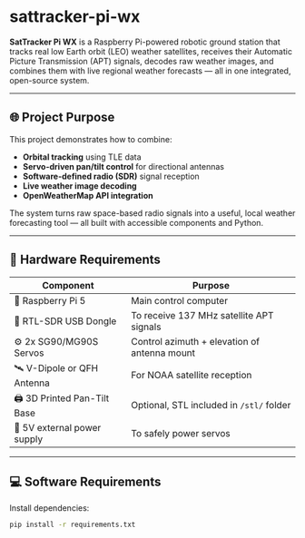 # sattracker-pi-wx

**SatTracker Pi WX** is a Raspberry Pi-powered robotic ground station that tracks real low Earth orbit (LEO) weather satellites, receives their Automatic Picture Transmission (APT) signals, decodes raw weather images, and combines them with live regional weather forecasts — all in one integrated, open-source system.

---

## 🌐 Project Purpose

This project demonstrates how to combine:
- **Orbital tracking** using TLE data
- **Servo-driven pan/tilt control** for directional antennas
- **Software-defined radio (SDR)** signal reception
- **Live weather image decoding**
- **OpenWeatherMap API integration**
  
The system turns raw space-based radio signals into a useful, local weather forecasting tool — all built with accessible components and Python.

---

## 🧰 Hardware Requirements

| Component | Purpose |
|----------|---------|
| 🧠 Raspberry Pi 5 | Main control computer |
| 📡 RTL-SDR USB Dongle | To receive 137 MHz satellite APT signals |
| ⚙️ 2x SG90/MG90S Servos | Control azimuth + elevation of antenna mount |
| 🛰️ V-Dipole or QFH Antenna | For NOAA satellite reception |
| 🖨️ 3D Printed Pan-Tilt Base | Optional, STL included in `/stl/` folder |
| 🔌 5V external power supply | To safely power servos |

---

## 💻 Software Requirements

Install dependencies:
```bash
pip install -r requirements.txt
